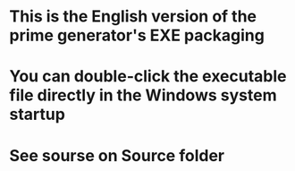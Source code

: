 # This is the English version of the prime generator's EXE packaging
# You can double-click the executable file directly in the Windows system startup
# See sourse on Source folder
